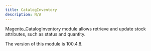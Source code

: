 ```yaml
---
title: CatalogInventory
description: N/A
---
```


Magento_CatalogInventory module allows retrieve and update stock attributes, such as status and quantity.

<InlineAlert slots="text" />
The version of this module is 100.4.8.
